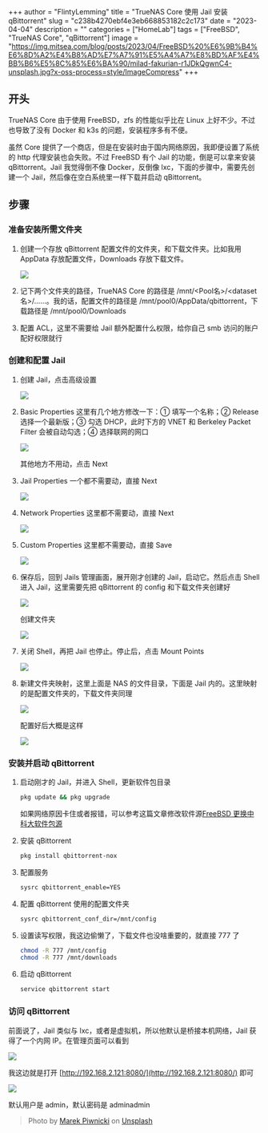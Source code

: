 +++
author = "FlintyLemming"
title = "TrueNAS Core 使用 Jail 安装 qBittorrent"
slug = "c238b4270ebf4e3eb668853182c2c173"
date = "2023-04-04"
description = ""
categories = ["HomeLab"]
tags = ["FreeBSD", "TrueNAS Core", "qBittorrent"]
image = "https://img.mitsea.com/blog/posts/2023/04/FreeBSD%20%E6%9B%B4%E6%8D%A2%E4%B8%AD%E7%A7%91%E5%A4%A7%E8%BD%AF%E4%BB%B6%E5%8C%85%E6%BA%90/milad-fakurian-r1JDkQgwnC4-unsplash.jpg?x-oss-process=style/ImageCompress"
+++

## 开头

TrueNAS Core 由于使用 FreeBSD，zfs 的性能似乎比在 Linux 上好不少。不过也导致了没有 Docker 和 k3s 的问题，安装程序多有不便。

虽然 Core 提供了一个商店，但是在安装时由于国内网络原因，我即便设置了系统的 http 代理安装也会失败。不过 FreeBSD 有个 Jail 的功能，倒是可以拿来安装 qBittorrent。Jail 我觉得倒不像 Docker，反倒像 lxc，下面的步骤中，需要先创建一个 Jail，然后像在空白系统里一样下载并启动 qBittorrent。

## 步骤

### 准备安装所需文件夹

1. 创建一个存放 qBittorrent 配置文件的文件夹，和下载文件夹。比如我用 AppData 存放配置文件，Downloads 存放下载文件。

    ![](https://img.mitsea.com/blog/posts/2023/04/TrueNAS%20Core%20%E4%BD%BF%E7%94%A8%20Jail%20%E5%AE%89%E8%A3%85%20qBittorrent/Untitled.png?x-oss-process=style/ImageCompress)

2. 记下两个文件夹的路径，TrueNAS Core 的路径是 /mnt/<Pool名>/<dataset名>/……。我的话，配置文件的路径是 /mnt/pool0/AppData/qbittorrent，下载路径是 /mnt/pool0/Downloads
3. 配置 ACL，这里不需要给 Jail 额外配置什么权限，给你自己 smb 访问的账户配好权限就行

### 创建和配置 Jail

1. 创建 Jail，点击高级设置

    ![](https://img.mitsea.com/blog/posts/2023/04/TrueNAS%20Core%20%E4%BD%BF%E7%94%A8%20Jail%20%E5%AE%89%E8%A3%85%20qBittorrent/Untitled%201.png?x-oss-process=style/ImageCompress)

2. Basic Properties 这里有几个地方修改一下：① 填写一个名称；② Release 选择一个最新版；③ 勾选 DHCP，此时下方的 VNET 和 Berkeley Packet Filter 会被自动勾选；④ 选择联网的网口

    ![](https://img.mitsea.com/blog/posts/2023/04/TrueNAS%20Core%20%E4%BD%BF%E7%94%A8%20Jail%20%E5%AE%89%E8%A3%85%20qBittorrent/Untitled%202.png?x-oss-process=style/ImageCompress)

    其他地方不用动，点击 Next

3. Jail Properties 一个都不需要动，直接 Next

    ![](https://img.mitsea.com/blog/posts/2023/04/TrueNAS%20Core%20%E4%BD%BF%E7%94%A8%20Jail%20%E5%AE%89%E8%A3%85%20qBittorrent/Untitled%203.png?x-oss-process=style/ImageCompress)

4. Network Properties 这里都不需要动，直接 Next

    ![](https://img.mitsea.com/blog/posts/2023/04/TrueNAS%20Core%20%E4%BD%BF%E7%94%A8%20Jail%20%E5%AE%89%E8%A3%85%20qBittorrent/Untitled%204.png?x-oss-process=style/ImageCompress)

5. Custom Properties 这里都不需要动，直接 Save

    ![](https://img.mitsea.com/blog/posts/2023/04/TrueNAS%20Core%20%E4%BD%BF%E7%94%A8%20Jail%20%E5%AE%89%E8%A3%85%20qBittorrent/Untitled%205.png?x-oss-process=style/ImageCompress)

6. 保存后，回到 Jails 管理画面，展开刚才创建的 Jail，启动它。然后点击 Shell 进入 Jail，这里需要先把 qBittorrent 的 config 和下载文件夹创建好

    ![](https://img.mitsea.com/blog/posts/2023/04/TrueNAS%20Core%20%E4%BD%BF%E7%94%A8%20Jail%20%E5%AE%89%E8%A3%85%20qBittorrent/Untitled%206.png?x-oss-process=style/ImageCompress)

    创建文件夹

    ![](https://img.mitsea.com/blog/posts/2023/04/TrueNAS%20Core%20%E4%BD%BF%E7%94%A8%20Jail%20%E5%AE%89%E8%A3%85%20qBittorrent/Untitled%207.png?x-oss-process=style/ImageCompress)

7. 关闭 Shell，再把 Jail 也停止。停止后，点击 Mount Points

    ![](https://img.mitsea.com/blog/posts/2023/04/TrueNAS%20Core%20%E4%BD%BF%E7%94%A8%20Jail%20%E5%AE%89%E8%A3%85%20qBittorrent/Untitled%208.png?x-oss-process=style/ImageCompress)

8. 新建文件夹映射，这里上面是 NAS 的文件目录，下面是 Jail 内的。这里映射的是配置文件夹的，下载文件夹同理

    ![](https://img.mitsea.com/blog/posts/2023/04/TrueNAS%20Core%20%E4%BD%BF%E7%94%A8%20Jail%20%E5%AE%89%E8%A3%85%20qBittorrent/Untitled%209.png?x-oss-process=style/ImageCompress)

    配置好后大概是这样

    ![](https://img.mitsea.com/blog/posts/2023/04/TrueNAS%20Core%20%E4%BD%BF%E7%94%A8%20Jail%20%E5%AE%89%E8%A3%85%20qBittorrent/Untitled%2010.png?x-oss-process=style/ImageCompress)

### 安装并启动 qBittorrent

1. 启动刚才的 Jail，并进入 Shell，更新软件包目录

    ```bash
    pkg update && pkg upgrade
    ```

    如果网络原因卡住或者报错，可以参考这篇文章修改软件源[FreeBSD 更换中科大软件包源](https://blog.mitsea.com/c877a212f3e347d8b414c2c3afe4e001/)

2. 安装 qBittorrent

    ```bash
    pkg install qbittorrent-nox
    ```

3. 配置服务

    ```bash
    sysrc qbittorrent_enable=YES
    ```

4. 配置 qBittorrent 使用的配置文件夹

    ```bash
    sysrc qbittorrent_conf_dir=/mnt/config
    ```

5. 设置读写权限，我这边偷懒了，下载文件也没啥重要的，就直接 777 了

    ```bash
    chmod -R 777 /mnt/config
    chmod -R 777 /mnt/downloads
    ```

6. 启动 qBittorrent

    ```bash
    service qbittorrent start
    ```

### 访问 qBittorrent

前面说了，Jail 类似与 lxc，或者是虚拟机，所以他默认是桥接本机网络，Jail 获得了一个内网 IP。在管理页面可以看到

![](https://img.mitsea.com/blog/posts/2023/04/TrueNAS%20Core%20%E4%BD%BF%E7%94%A8%20Jail%20%E5%AE%89%E8%A3%85%20qBittorrent/Untitled%2011.png?x-oss-process=style/ImageCompress)

我这边就是打开 [http://192.168.2.121:8080/](http://192.168.2.121:8080/) 即可

![](https://img.mitsea.com/blog/posts/2023/04/TrueNAS%20Core%20%E4%BD%BF%E7%94%A8%20Jail%20%E5%AE%89%E8%A3%85%20qBittorrent/Untitled%2012.png?x-oss-process=style/ImageCompress)

默认用户是 admin，默认密码是 adminadmin

> Photo by [Marek Piwnicki](https://unsplash.com/@marekpiwnicki?utm_source=unsplash&utm_medium=referral&utm_content=creditCopyText) on [Unsplash](https://unsplash.com/?utm_source=unsplash&utm_medium=referral&utm_content=creditCopyText)
